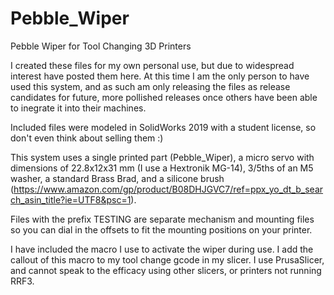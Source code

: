 # Pebble_Wiper
Pebble Wiper for Tool Changing 3D Printers

I created these files for my own personal use, but due to widespread interest have posted them here. 
At this time I am the only person to have used this system, and as such am only releasing the files as release candidates for future, more pollished releases once others have been able to inegrate it into their machines.

Included files were modeled in SolidWorks 2019 with a student license, so don't even think about selling them :)

This system uses a single printed part (Pebble_Wiper), a micro servo with dimensions of 22.8x12x31 mm (I use a Hextronik MG-14), 3/5ths of an M5 washer, a standard Brass Brad, and a silicone brush (https://www.amazon.com/gp/product/B08DHJGVC7/ref=ppx_yo_dt_b_search_asin_title?ie=UTF8&psc=1).

Files with the prefix TESTING are separate mechanism and mounting files so you can dial in the offsets to fit the mounting positions on your printer.

I have included the macro I use to activate the wiper during use. I add the callout of this macro to my tool change gcode in my slicer. I use PrusaSlicer, and cannot speak to the efficacy using other slicers, or printers not running RRF3.
